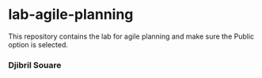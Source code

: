# lab-agile-planning
This repository contains the lab for agile planning and make sure the Public option is selected.
### Djibril Souare
